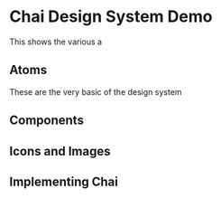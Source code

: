 # Chai Design System Demo
This shows the various a
## Atoms
These are the very basic of the design system

## Components


## Icons and Images

## Implementing Chai
